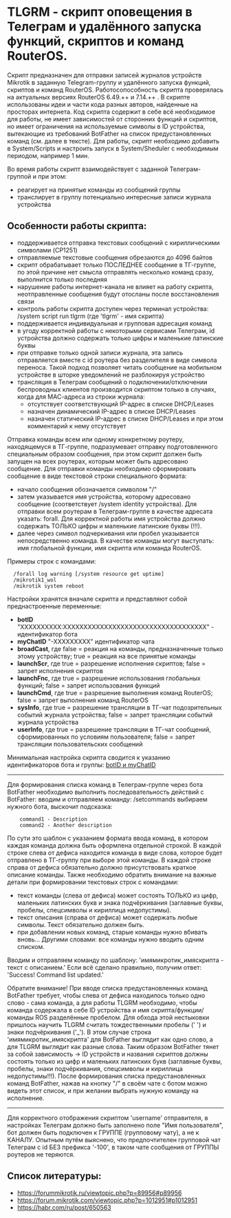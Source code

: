 # TLGRM - скрипт оповещения в Телеграм и удалённого запуска функций, скриптов и команд RouterOS.

Скрипт предназначен для отправки записей журналов устройств Mikrotik в заданную Telegram-группу и удалённого запуска функций, скриптов и команд RouterOS. Работосопособность скрипта проверялась на актуальных версиях RouterOS 6.49.++ и 7.14.++ . 
В скрипте использованы идеи и части кода разных авторов, найденные на просторах интернета.
Код скрипта содержит в себе всё необходимое для работы, не имеет зависимостей от сторонних функций и скриптов, но имеет ограничения на используемые символы в ID устройства, вытекающие из требований BotFather на список предустановленных команд (см. далее в тексте).
Для работы, скрипт необходимо добавить в System/Scripts и настроить запуск в System/Sheduler с необходимым периодом, например 1 мин.

Во время работы скрипт взаимодействует с заданной Телеграм-группой и при этом:
- реагирует на принятые команды из сообщений группы
- транслирует в группу потенциально интересные записи журнала устройства

## Особенности работы скрипта:
- поддерживается отправка текстовых сообщений с кириллическими символами (CP1251)
- отправляемые текстовые сообщения обрезаются до 4096 байтов
- скрипт обрабатывает только ПОСЛЕДНЕЕ сообщение в ТГ-группе, по этой причине нет смысла отправлять несколько команд сразу, выполнится только последняя
- нарушение работы интернет-канала не влияет на работу скрипта, неотправленные сообщения будут отосланы после восстановления связи
- контроль работы скрипта доступен через терминал устройства: /system script run tlgrm (где 'tlgrm' - имя скрипта)
- поддерживается индивидуальная и групповая адресация команд
- в угоду корректной работы с некоторыми сервисами Телеграм, id устройства должно содержать только цифры и маленькие латинские буквы
- при отправке только одной записи журнала, эта запись отправляется вместе с id роутера без разделителя в виде символа переноса. Такой подход позволяет читать сообщение на мобильном устройстве в шторке уведомлений не разблокируя устройство
- трансляция в Телеграм сообщений о подключении/отключении беспроводных клиентов производится скриптом только в случаях, когда для МАС-адреса из строки журнала:
    - отсутствует соответствующий IP-адрес в списке DHCP/Leases
    - назначен динамический IP-адрес в списке DHCP/Leases
    - назначен статический IP-адрес в списке DHCP/Leases и при этом комментарий к нему отсутствует

Отправка команды всем или одному конкретному роутеру, находящемуся в ТГ-группе, подразумевает отправку подготовленного специальным образом сообщения, 
при этом скрипт должен быть запущен на всех роутерах, которым может быть адресовано сообщение. Для отправки команды необходимо сформировать сообщение в виде текстовой строки специального формата: 
 - начало сообщения обозначается символом "/"
 - затем указывается имя устройства, которому адресовано сообщение (соответствует /system identity устройства). Для отправки всем роутерам в Телеграм-группе в качестве адресата указать: forall. Для корректной работы имя устройства должно содержать ТОЛЬКО цифры и маленькие латинские буквы (!!!).
 - далее через символ подчеркивания или пробел указывается непосредственно команда. В качестве команды могут выступать: имя глобальной функции, имя скрипта или команда RouterOS.

Примеры строк с командами:
~~~ 
  /forall log warning [/system resource get uptime]
  /mikrotik1_wol
  /mikrotik system reboot
~~~
Настройки хранятся вначале скрипта и представляют собой преднастроенные переменные:
- **botID** "XXXXXXXXXX:XXXXXXXXXXXXXXXXXXXXXXXXXXXXXXXXXXX" - идентификатор бота
- **myChatID** "-XXXXXXXXX"  идентификатор чата
- **broadCast**, где false = реакция на команды, предназначенные только этому устройству; true = реакция на все принятые команды
- **launchScr**, где true = разрешение исполнения скриптов; false = запрет исполнения скриптов
- **launchFnc**, где true = разрешение использования глобальных функций; false = запрет использования функций
- **launchCmd**, где true = разрешение выполнения команд RouterOS; false = запрет выполнения команд RouterOS
- **sysInfo**,   где true = разрешение трансляции в ТГ-чат подозрительных событий журнала устройства; false = запрет трансляции событий журнала устройства
- **userInfo**,  где true = разрешение трансляции в ТГ-чат сообщений, сформированных по условиям пользователя; false = запрет трансляции пользовательских сообщений

Минимальная настройка скрипта сводится к указанию идентификаторов бота и группы: [botID и myChatID](https://1spla.ru/blog/telegram_bot_for_mikrotik)

-----
Для формирования списка команд в Телеграм-группе через бота BotFather необходимо выполнить последовательность действий с BotFather: 
вводим и отправляем команду: /setcommands выбираем нужного бота, выскочит подсказка:
~~~
    command1 - Description
    command2 - Another description
~~~
По сути это шаблон с указанием формата ввода команд, в котором каждая команда должна быть оформлена отдельной строкой. В каждой строке слева от дефиса находится команда в виде слова, которое будет отправлено в ТГ-группу при выборе этой команды. В каждой строке справа от дефиса обязательно должно присутствовать краткое описание команды. Также необходимо обратить внимание на важные детали при формировании текстовых строк с командами:
- текст команды (слева от дефиса) может состоять ТОЛЬКО из цифр, маленьких латинских букв и знака подчёркивания (заглавные буквы, пробелы, спецсимволы и кириллица недопустимы).
- текст описания (справа от дефиса) может содержать любые символы. Текст обязательно должен быть.
- при добавлении новых команд, старые команды нужно вбивать вновь... Другими словами: все команды нужно вводить одним списком.

Вводим и отправляем команду по шаблону: 'имямикротик_имяскрипта - текст с описанием.'
Если всё сделано правильно, получим ответ: 'Success! Command list updated.'

Обратите внимание! При вводе списка предустановленных команд BotFather требует, чтобы слева от дефиса находилось только одно слово - сама команда, а для работы TLGRM необходимо, чтобы команда содержала в себе ID устройства и имя скрипта/функции/команды ROS разделённые пробелом. Для обхода этой нестыковки пришлось научить TLGRM считать тождественными пробелы (' ') и знаки подчёркивания ('_'). В этом случае строка 'имямикротик_имяскрипта' для BotFather выглядит как одно слово, а для TLGRM выглядит как разные слова. Таким образом BotFather тянет за собой зависимость -> ID устройств и названия скриптов должны состоять только из цифр и маленьких латинских букв (заглавные буквы, пробелы, знаки подчёркивания, спецсимволы и кириллица недопустимы!!!).
После формирования списка предустановленных команд BotFather, нажав на кнопку "/" в своём чате с ботом можно видеть этот список, и при желании выбрать нужную команду на исполнение.

-----
Для корректного отображения скриптом 'username' отправителя, в настройках Телеграм должно быть заполнено поле "Имя пользователя", бот должен быть подключен к ГРУППЕ (групповому чату), а не к КАНАЛУ. Опытным путём выяснено, что предпочтителен групповой чат Телеграм с id БЕЗ префикса '-100', в таком чате сообщения от ГРУППЫ роутеров не теряются.

## Список литературы:
- https://forummikrotik.ru/viewtopic.php?p=89956#p89956
- https://forum.mikrotik.com/viewtopic.php?p=1012951#p1012951
- https://habr.com/ru/post/650563
